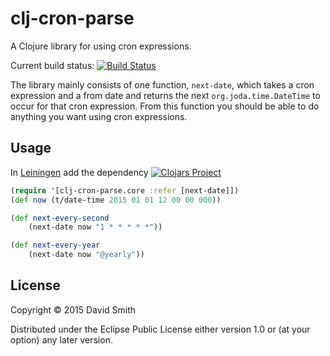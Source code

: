 # clj-cron-parse

A Clojure library for using cron expressions.

Current build status: [![Build Status](https://travis-ci.org/shmish111/clj-cron-parse.png)](https://travis-ci.org/shmish111/clj-cron-parse)

The library mainly consists of one function, `next-date`, which takes a cron expression and a from date and returns the
next `org.joda.time.DateTime` to occur for that cron expression.  From this function you should be able to do anything
you want using cron expressions.

## Usage

In [Leiningen](http://github.com/technomancy/leiningen/) add the dependency [![Clojars Project](http://clojars.org/clj-cron-parse/latest-version.svg)](http://clojars.org/clj-cron-parse)

```clojure
(require '[clj-cron-parse.core :refer [next-date]])
(def now (t/date-time 2015 01 01 12 00 00 000))

(def next-every-second
    (next-date now "1 * * * * *"))

(def next-every-year
    (next-date now "@yearly"))
```

## License

Copyright © 2015 David Smith

Distributed under the Eclipse Public License either version 1.0 or (at
your option) any later version.

